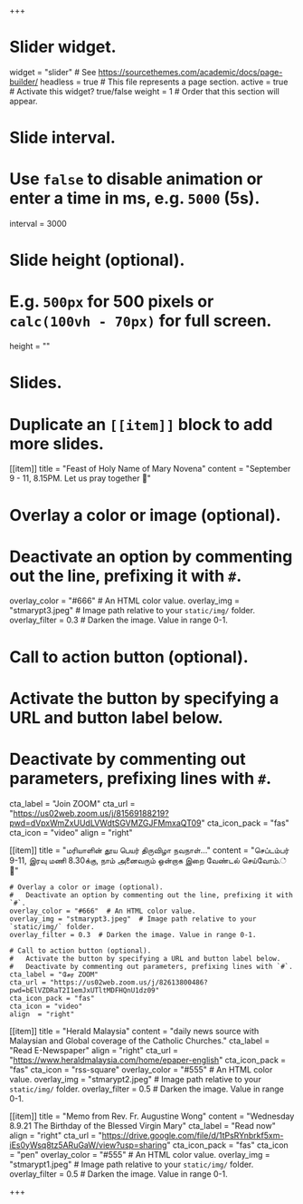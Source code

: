 +++
# Slider widget.
widget = "slider"  # See https://sourcethemes.com/academic/docs/page-builder/
headless = true  # This file represents a page section.
active = true  # Activate this widget? true/false
weight = 1  # Order that this section will appear.

# Slide interval.
# Use `false` to disable animation or enter a time in ms, e.g. `5000` (5s).
interval = 3000

# Slide height (optional).
# E.g. `500px` for 500 pixels or `calc(100vh - 70px)` for full screen.
height = ""

# Slides.
# Duplicate an `[[item]]` block to add more slides.
[[item]]
  title = "Feast of Holy Name of Mary Novena"
  content = "September 9 - 11, 8.15PM. Let us pray together :pray:"

  # Overlay a color or image (optional).
  #   Deactivate an option by commenting out the line, prefixing it with `#`.
  overlay_color = "#666"  # An HTML color value.
  overlay_img = "stmarypt3.jpeg"  # Image path relative to your `static/img/` folder.
  overlay_filter = 0.3  # Darken the image. Value in range 0-1.

  # Call to action button (optional).
  #   Activate the button by specifying a URL and button label below.
  #   Deactivate by commenting out parameters, prefixing lines with `#`.
  cta_label = "Join ZOOM"
  cta_url = "https://us02web.zoom.us/j/81569188219?pwd=dVpxWmZxUUdLVWdtSGVMZGJFMmxaQT09"
  cta_icon_pack = "fas"
  cta_icon = "video"
  align  = "right"


  [[item]]
    title = "மரியாளின் தூய பெயர் திருவிழா நவநாள்..."
    content = "செப்டம்பர் 9-11, இரவு மணி 8.30க்கு, நாம் அனைவரும் ஒன்றாக இறை வேண்டல் செய்வோம்.் :pray:"

    # Overlay a color or image (optional).
    #   Deactivate an option by commenting out the line, prefixing it with `#`.
    overlay_color = "#666"  # An HTML color value.
    overlay_img = "stmarypt3.jpeg"  # Image path relative to your `static/img/` folder.
    overlay_filter = 0.3  # Darken the image. Value in range 0-1.

    # Call to action button (optional).
    #   Activate the button by specifying a URL and button label below.
    #   Deactivate by commenting out parameters, prefixing lines with `#`.
    cta_label = "சேர ZOOM"
    cta_url = "https://us02web.zoom.us/j/82613800486?pwd=bElVZDRaT2I1emJxUTltMDFHQnU1dz09"
    cta_icon_pack = "fas"
    cta_icon = "video"
    align  = "right"

[[item]]
  title = "Herald Malaysia"
  content = "daily news source with Malaysian and Global coverage of the Catholic Churches."
  cta_label = "Read E-Newspaper"
  align = "right"
  cta_url = "https://www.heraldmalaysia.com/home/epaper-english"
  cta_icon_pack = "fas"
  cta_icon = "rss-square"
  overlay_color = "#555"  # An HTML color value.
  overlay_img = "stmarypt2.jpeg"  # Image path relative to your `static/img/` folder.
  overlay_filter = 0.5  # Darken the image. Value in range 0-1.

[[item]]
  title = "Memo from Rev. Fr. Augustine Wong"
  content = "Wednesday 8.9.21 The Birthday of the Blessed Virgin Mary"
  cta_label = "Read now"
  align = "right"
  cta_url = "https://drive.google.com/file/d/1tPsRYnbrkf5xm-iEs0yWsq8tz5ARuGaW/view?usp=sharing"
  cta_icon_pack = "fas"
  cta_icon = "pen"
  overlay_color = "#555"  # An HTML color value.
  overlay_img = "stmarypt1.jpeg"  # Image path relative to your `static/img/` folder.
  overlay_filter = 0.5  # Darken the image. Value in range 0-1.

+++
